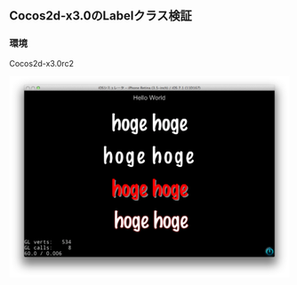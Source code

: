 ## Cocos2d-x3.0のLabelクラス検証

### 環境
Cocos2d-x3.0rc2

![](https://raw.githubusercontent.com/kyokomi/Cocos2dxLabelExample/master/temp/1.png)
